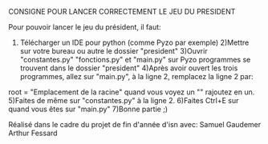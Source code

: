 CONSIGNE POUR LANCER CORRECTEMENT LE JEU DU PRESIDENT

Pour pouvoir lancer le jeu du président, il faut:
1) Télécharger un IDE pour python (comme Pyzo par exemple)
2)Mettre sur votre bureau ou autre le dossier "president"
3)Ouvrir "constantes.py" "fonctions.py" et "main.py" sur Pyzo 
programmes se trouvent dans le dossier "president"
4)Après avoir ouvert les trois programmes, allez sur "main.py",
à la ligne 2, remplacez la ligne 2 par:

root = "Emplacement de la racine" quand vous voyez un "\" rajoutez
en un.
5)Faites de même sur "constantes.py" à la ligne 2.
6)Faites Ctrl+E sur quand vous êtes sur "main.py"
7)Bonne partie ;)

Réalisé dans le cadre du projet de fin d'année d'isn avec:
Samuel Gaudemer
Arthur Fessard
